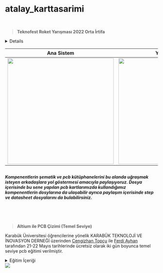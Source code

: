 # atalay_karttasarimi

<br>

> **Teknofest Roket Yarışması 2022 Orta İrtifa**

<details>
  
- Kartların arka yüzünde STM32F103RB işlemci olup olup ön yüzünde ise kullanacağımız sensörler, gps, haberleşme, ateşleme devresi ve voltaj regülatörü bulunuyor. 
- Kartımız 7-12V ile beslenmekte ve üzerinde güç ledi bulunmaktadır. 
- Voltaj regülatörü olarak LD29150 kullanılmıştır.
- Sensör için BME280 basınç sensörü ile ADXL345 ivme sensörü, gps modülü olarak NEO-6M, haberleşme için E32-433T30D SX1278 LORA modülü kullanılmıştır. 
- Ateşleme devresi için IRF530 mosfet ile PC817 optoptokuplör kullanılmıştır.
- Kart hakkında sorunuz için kart üzerinde emeği geçen [Cengizhan Topçu](https://www.linkedin.com/in/cengizhantopcu53/), [Ferdi Ayhan](https://www.linkedin.com/in/ferdiayhann/), [Eren Zirekbilek](https://www.linkedin.com/in/eren-zirekbilek-225262199/) ve [Cihat Arslan](https://www.linkedin.com/in/cihat-arslan-2534c/) arkadaşlarımızdan bilgi alabilirsiniz.

</details>

| Ana Sistem | Yedek Sistem | Haberleşme | Görev Yükü |
| ------------ | ------------- | ------------- | ------------- |
| <img src="https://user-images.githubusercontent.com/104703949/178975949-c73ea188-78ee-422f-ae1e-443e428f9f21.JPG" width="350"> | <img src="https://user-images.githubusercontent.com/104703949/178975971-cedd0c6c-6338-451e-ba90-f94a9db79941.JPG" width="350"> | <img src="https://user-images.githubusercontent.com/104703949/178976015-2aa9b74b-eeaf-49ca-b19e-2ab924a77f52.JPG" width="320"> | <img src="https://user-images.githubusercontent.com/104703949/178975987-bcb0d98b-03aa-4c32-86b0-55a938d579de.JPG" width="350">|

##
***Kompenentlerin şematik ve pcb kütüphanelerini bu alanda uğraşmak isteyen arkadaşlara yol göstermesi amacıyla paylaşıyoruz. Dosya içerisinde bu sene yapılan pcb kartlarımızda kullandığımız kompenentlerin dosylarına da ulaşabilir ayrıca paylaşım içerisinde step ve datasheet dosyalarını da bulabilirsiniz.***
##

<br><br>

> **Altium ile PCB Çizimi (Temel Seviye)**

Karabük Üniversitesi öğrencilerine yönelik KARABÜK TEKNOLOJİ VE İNOVASYON DERNEĞİ üzerinden [Cengizhan Topçu](https://www.linkedin.com/in/cengizhantopcu53/) ile  [Ferdi Ayhan](https://www.linkedin.com/in/ferdiayhann/) tarafından 21-22 Mayıs tarihlerinde ücretsiz olarak iki gün boyunca temel seviye pcb eğitimi verilmiştir.

<details>
  <summary>Eğitim İçeriği</summary>
    
 1. Programın Kurulması
 2. Kütüphane Oluşturma
 3. Şematik Tasarım
 4. PCB Tasarımı
 5. Üretim Dosyalarını Oluşturma

</details>

<img src="https://user-images.githubusercontent.com/104703949/179010652-d9462384-77af-4a46-b030-e92bf0aeffed.png">

